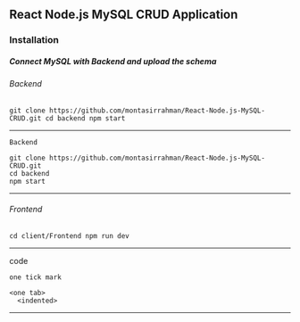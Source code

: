 ## React Node.js MySQL CRUD Application

### Installation

##### Connect MySQL with Backend and upload the schema

###### Backend
``
git clone https://github.com/montasirrahman/React-Node.js-MySQL-CRUD.git
cd backend
npm start
``

---

`Backend`

    git clone https://github.com/montasirrahman/React-Node.js-MySQL-CRUD.git
    cd backend
    npm start

---

###### Frontend
``
cd client/Frontend
npm run dev
``

---

code

`one tick mark`

    <one tab>
      <indented>

---
